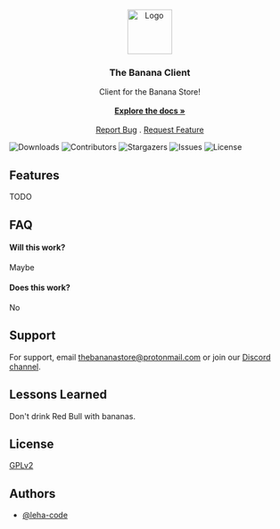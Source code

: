 <br/>
<p align="center">
  <a href="https://github.com/TheBananaStore/TheBananaClient">
    <img src="https://docs.thebananastore.cf/projects/dev/en/latest/_static/logo.png" alt="Logo" width="80" height="80">
  </a>

  <h3 align="center">The Banana Client</h3>

  <p align="center">
    Client for the Banana Store!
    <br/>
    <br/>
    <a href="bananaclient.rtfd.io"><strong>Explore the docs »</strong></a>
    <br/>
    <br/>
    <a href="https://github.com/TheBananaStore/TheBananaClient/issues">Report Bug</a>
    .
    <a href="https://github.com/TheBananaStore/TheBananaClient/issues">Request Feature</a>
  </p>
</p>

![Downloads](https://img.shields.io/github/downloads/TheBananaStore/TheBananaClient/total) ![Contributors](https://img.shields.io/github/contributors/TheBananaStore/TheBananaClient?color=dark-green) ![Stargazers](https://img.shields.io/github/stars/TheBananaStore/TheBananaClient?style=social) ![Issues](https://img.shields.io/github/issues/TheBananaStore/TheBananaClient) ![License](https://img.shields.io/github/license/TheBananaStore/TheBananaClient) 
## Features
TODO
<!--

- Light/dark mode toggle
- Live previews
- Fullscreen mode
- Cross platform
-->


## FAQ

#### Will this work?

Maybe

#### Does this work?

No


## Support

For support, email thebananastore@protonmail.com or join our [Discord channel](https://discord.gg/hSPreCphPV).
## Lessons Learned

Don't drink Red Bull with bananas.

## License

[GPLv2](https://www.gnu.org/licenses/old-licenses/gpl-2.0.html)


## Authors

- [@leha-code](https://www.github.com/leha-code)

